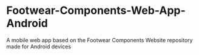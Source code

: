 # Footwear-Components-Web-App-Android
A mobile web app based on the Footwear Components Website repository made for Android devices
